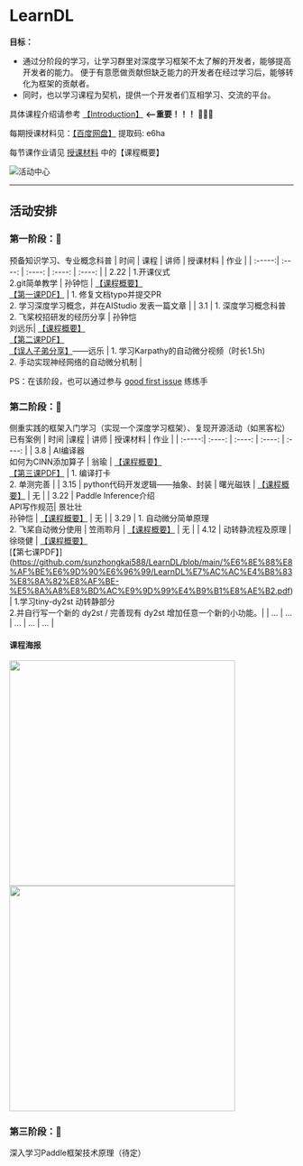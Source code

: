 # LearnDL

**目标：** 
* 通过分阶段的学习，让学习群里对深度学习框架不太了解的开发者，能够提高开发者的能力。 便于有意愿做贡献但缺乏能力的开发者在经过学习后，能够转化为框架的贡献者。
* 同时，也以学习课程为契机，提供一个开发者们互相学习、交流的平台。

具体课程介绍请参考 [【Introduction】](https://github.com/sunzhongkai588/LearnDL/blob/main/Introduction.md) **<--重要！！！** 🌟🌟🌟

每期授课材料见：[【百度网盘】](https://pan.baidu.com/s/1lJ48UpDVMd0rcXeA2h9qSA?pwd=e6ha) 提取码: e6ha 

每节课作业请见 [授课材料](https://github.com/sunzhongkai588/LearnDL/tree/main/授课材料) 中的【课程概要】

![活动中心](https://user-images.githubusercontent.com/70642955/222437092-ecc3a44a-d982-40b5-99f6-29bff2d12e29.jpg)








--------
## 活动安排


### 第一阶段：🧐
预备知识学习、专业概念科普
| 时间 | 课程 | 讲师 | 授课材料 | 作业 |
| :-----:| :----: | :----: | :----: | :----: |
| 2.22 | 1.开课仪式<br>2.git简单教学 | 孙钟恺 | [【课程概要】](https://github.com/sunzhongkai588/LearnDL/blob/main/授课材料/【2.22】第一节课概要.md)<br>[【第一课PDF】](https://github.com/sunzhongkai588/LearnDL/blob/main/授课材料/LearnDL%20第一次课.pdf) | 1. 修复文档typo并提交PR <br> 2. 学习深度学习概念，并在AIStudio 发表一篇文章 |
| 3.1 | 1. 深度学习概念科普 <br> 2. 飞桨校招研发的经历分享 | 孙钟恺 <br> 刘远乐| [【课程概要】](https://github.com/sunzhongkai588/LearnDL/blob/main/授课材料/【3.01】第二节课概要.md)<br>[【第二课PDF】](https://github.com/sunzhongkai588/LearnDL/blob/main/授课材料/LearnDL%20第二节课.pdf) <br>[【误人子弟分享】](https://github.com/sunzhongkai588/LearnDL/blob/main/授课材料/误人子弟分享——刘远乐.pdf)——远乐   |  1. 学习Karpathy的自动微分视频（时长1.5h) <br> 2. 手动实现神经网络的自动微分机制 |

PS：在该阶段，也可以通过参与 [good first issue](https://github.com/PaddlePaddle/community/tree/master/pfcc#good-first-issue) 练练手

### 第二阶段：🤩
侧重实践的框架入门学习（实现一个深度学习框架）、复现开源活动（如黑客松）已有案例
| 时间 |课程 | 讲师 | 授课材料 | 作业 |
| :-----:| :----: | :----: | :----: | :----: |
| 3.8 | AI编译器<br>如何为CINN添加算子 | 翁瑜 | [【课程概要】](https://github.com/sunzhongkai588/LearnDL/blob/main/授课材料/【3.08】第三节课概要.md) <br>[【第三课PDF】](https://github.com/sunzhongkai588/LearnDL/blob/main/授课材料/LearnDL第三节课.pdf) | 1. 编译打卡<br>2. 单测完善 |
| 3.15 | python代码开发逻辑——抽象、封装 | 曙光磁铁 | [【课程概要】](https://github.com/sunzhongkai588/LearnDL/blob/main/授课材料/【3.15】第四节课概要.md) | 无 |
| 3.22 | Paddle Inference介绍<br>API写作规范| 景壮壮<br>孙钟恺 | [【课程概要】](https://github.com/sunzhongkai588/LearnDL/blob/main/授课材料/【3.22】第五节课概要.md)  | 无 |
| 3.29 | 1. 自动微分简单原理<br>2. 飞桨自动微分使用 | 笠雨聆月 | [【课程概要】](https://github.com/sunzhongkai588/LearnDL/blob/main/授课材料/【3.29】第六节课概要.md) | 无 |
| 4.12 | 动转静流程及原理 | 徐晓健 | [【课程概要】](https://github.com/sunzhongkai588/LearnDL/blob/main/%E6%8E%88%E8%AF%BE%E6%9D%90%E6%96%99/LearnDL%E7%AC%AC%E4%B8%83%E8%8A%82%E8%AF%BE.pdf) <br> [【第七课PDF】] (https://github.com/sunzhongkai588/LearnDL/blob/main/%E6%8E%88%E8%AF%BE%E6%9D%90%E6%96%99/LearnDL%E7%AC%AC%E4%B8%83%E8%8A%82%E8%AF%BE-%E5%8A%A8%E8%BD%AC%E9%9D%99%E4%B9%B1%E8%AE%B2.pdf)| 1.学习tiny-dy2st 动转静部分 <br>2.并自行写一个新的 dy2st / 完善现有 dy2st 增加任意一个新的小功能。|
| ... | ... | ... | ... | ... |

#### 课程海报
<img src="https://user-images.githubusercontent.com/70642955/228486945-b73732b7-d15c-4dbc-950b-f53dff17051c.png" height="400"> <img src="https://user-images.githubusercontent.com/70642955/228487903-0ee644c9-9915-4596-89e5-bcc708f5c08a.png" height="400">


### 第三阶段：🥳
深入学习Paddle框架技术原理（待定）
